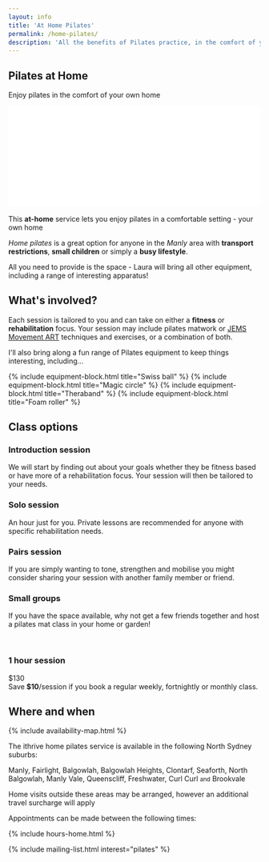 ```yaml
---
layout: info
title: 'At Home Pilates'
permalink: /home-pilates/
description: 'All the benefits of Pilates practice, in the comfort of your own home.'
---
```


<section class="section section-splash">
	<div class="layer layer-img b-lazy" data-src="/images/section-bgs/shutterstock_50752900.jpg"></div>
	<div class="layer layer-gradient layer-gradient-dark"></div>
	<div class="container">
		<div class="row">
			<div class="col-sm-12">
				<h1>Pilates at Home</h1>
				<p>Enjoy pilates in the comfort of your own home</p>
				<p>
					<img src="/images/logo-splash.png" class="logo" />
				</p>
			</div>
		</div>
	</div>
</section>

<section class="section section-quote">
	<div class="container">
		<div class="row">
			<div class="col-sm-8 col-sm-offset-2">
				<p>This <strong>at-home</strong> service lets you enjoy pilates in a comfortable setting - your own home</p>
				<p><em>Home pilates</em> is a great option for anyone in the <em>Manly</em> area with <strong>transport restrictions</strong>, <strong>small children</strong> or simply a <strong>busy lifestyle</strong>.</p>
				<p>All you need to provide is the space - Laura will bring all other equipment, including a range of interesting apparatus!</p>
			</div>
		</div>
	</div>
</section>

<section class="section section-lightOnDark">
	<div class="layer layer-img b-lazy" data-src="/images/section-bgs/P1060469.jpg"></div>
	<div class="container">
		<div class="row">
			<div class="col-sm-5 col-sm-offset-7">
				<h2 class="section_title">What's involved?</h2>
				<p>Each session is tailored to you and can take on either a <strong>fitness</strong> or <strong>rehabilitation</strong> focus. Your session may include pilates matwork or <a href="http://www.jemsmovement.com/" target="_blank">JEMS Movement ART</a> techniques and exercises, or a combination of both.</p>
				<p>I'll also bring along a fun range of Pilates equipment to keep things interesting, including...</p>
			</div>
		</div>
	</div>
</section>

<section class="blockGrid">
	{% include equipment-block.html title="Swiss ball" %}
	{% include equipment-block.html title="Magic circle" %}
	{% include equipment-block.html title="Theraband" %}
	{% include equipment-block.html title="Foam roller" %}
</section>


<section class="section">
	<div class="container">
		<div class="row">
			<div class="col-sm-12">
				<h2 class="section_title section_title-full">Class options</h2>
			</div>
			<div class="col-sm-6">
				<h3>Introduction session</h3>
				<div class="row">
					<div class="col-sm-10 col-sm-offset-2">
						<p>We will start by finding out about your goals whether they be fitness based or have more of a rehabilitation focus. Your session will then be tailored to your needs.</p>
					</div><!-- .col-sm-10 col-sm-offset-2 -->
				</div><!-- .row -->
				<h3>Solo session</h3>
				<div class="row">
					<div class="col-sm-10 col-sm-offset-2">
						<p>An hour just for you. Private lessons are recommended for anyone with specific rehabilitation needs.</p>
					</div>
				</div>
				<h3>Pairs session</h3>
				<div class="row">
					<div class="col-sm-10 col-sm-offset-2">
						<p>If you are simply wanting to tone, strengthen and mobilise you might consider sharing your session with another family member or friend.</p>
					</div>
				</div>
				<h3>Small groups</h3>
				<div class="row">
					<div class="col-sm-10 col-sm-offset-2">
						<p>If you have the space available, why not get a few friends together and host a pilates mat class in your home or garden!</p>
					</div>
				</div>
			</div>
			<div class="col-sm-4 col-sm-offset-1">
				<br>
				<div class="well well-product">
					<h3>1 hour session</h3>
					<div class="cost">
						<div class="price">$130</div>
						<!-- <div class="cost_details">1 hour session</div> -->
					</div>
				</div><!-- .well -->
				<div class="well well-info well-announce">
					Save <strong>$10</strong>/session if you book a regular weekly, fortnightly or monthly class.
				</div><!-- .well well-info -->
			</div>
		</div><!-- .row -->
	</div>
</section>

<section class="section">
	<div class="container">
		<div class="row">
			<div class="col-sm-12">
				<h2 class="section_title section_title-full">Where and when</h2>
			</div>
			<div class="col-sm-5 col-sm-push-7">
				{% include availability-map.html %}
			</div><!-- .col-sm-6 -->
			<div class="col-sm-7 col-sm-pull-5">
				<p>The ithrive home pilates service is available in the following North Sydney suburbs:</p>
				<p class="indent-sm strong">
					Manly, Fairlight, Balgowlah, Balgowlah Heights, Clontarf, Seaforth, North Balgowlah, Manly Vale, Queenscliff, Freshwater, Curl Curl <small>and</small> Brookvale
				</p>
				<p>Home visits outside these areas may be arranged, however an additional travel surcharge will apply</p>
				<p>Appointments can be made between the following times:</p>
				<div class="indent-sm">
					{% include hours-home.html %}
				</div><!-- .indent-sm -->
			</div><!-- .col-sm -->
		</div>
	</div>
</section>

{% include mailing-list.html interest="pilates" %}

